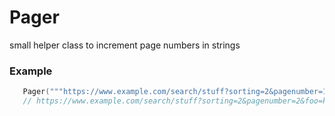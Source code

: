 # Pager

small helper class to increment page numbers in strings



### Example

```kotlin
   Pager("""https://www.example.com/search/stuff?sorting=2&pagenumber=1&foo=ksadk""").incrementPage()
   // https://www.example.com/search/stuff?sorting=2&pagenumber=2&foo=ksadk
```
